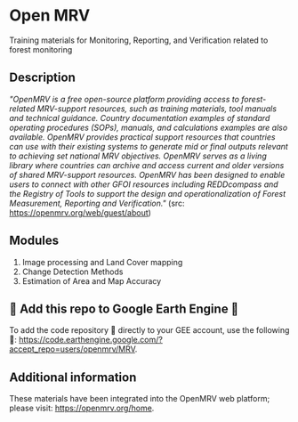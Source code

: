 # Open MRV
Training materials for Monitoring, Reporting, and Verification related to forest monitoring

## Description
*"OpenMRV is a free open-source platform providing access to forest-related MRV-support resources, such as training materials, tool manuals and technical guidance. Country documentation examples of standard operating procedures (SOPs), manuals, and calculations examples are also available. OpenMRV provides practical support resources that countries can use with their existing systems to generate mid or final outputs relevant to achieving set national MRV objectives. OpenMRV serves as a living library where countries can archive and access current and older versions of shared MRV-support resources. OpenMRV has been designed to enable users to connect with other GFOI resources including REDDcompass and the Registry of Tools to support the design and operationalization of Forest Measurement, Reporting and Verification."* (src: https://openmrv.org/web/guest/about)

## Modules
1. Image processing and Land Cover mapping
2. Change Detection Methods
3. Estimation of Area and Map Accuracy

## 📢 Add this repo to Google Earth Engine 📢
To add the code repository 💾 directly to your GEE account, use the following 🔗: https://code.earthengine.google.com/?accept_repo=users/openmrv/MRV.

## Additional information
These materials have been integrated into the OpenMRV web platform; please visit: https://openmrv.org/home.
